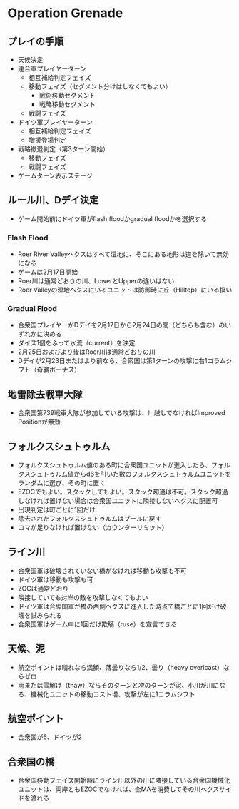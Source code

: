 # Operation Grenade

## プレイの手順
-	天候決定
-	連合軍プレイヤーターン
	-	相互補給判定フェイズ
	-	移動フェイズ（セグメント分けはしなくてもよい）
		-	戦術移動セグメント
		-	戦略移動セグメント
	-	戦闘フェイズ
-	ドイツ軍プレイヤーターン
	-	相互補給判定フェイズ
	-	増援登場判定
  - 戦略撤退判定（第3ターン開始）
	-	移動フェイズ
	-	戦闘フェイズ
-	ゲームターン表示ステージ

## ルール川、Dデイ決定

- ゲーム開始前にドイツ軍がflash floodかgradual floodかを選択する

### Flash Flood

- Roer River Valleyヘクスはすべて湿地に、そこにある地形は道を除いて無効になる
- ゲームは2月17日開始
- Roer川は通常どおりの川、LowerとUpperの違いはない
- Roer Valleyの湿地ヘクスにいるユニットは防御時に丘（Hilltop）にいる扱い

### Gradual Flood

- 合衆国プレイヤーがDデイを2月17日から2月24日の間（どちらも含む）のいずれかに決める
- ダイス1個をふって水流（current）を決定
- 2月25日およびより後はRoer川は通常どおりの川
- Dデイが2月23日またはより前なら、合衆国は第1ターンの攻撃に右1コラムシフト（奇襲ボーナス）

## 地雷除去戦車大隊

- 合衆国第739戦車大隊が参加している攻撃は、川越しでなければImproved Positionが無効

## フォルクスシュトゥルム

- フォルクスシュトゥルム値のある町に合衆国ユニットが進入したら、フォルクスシュトゥルム値からd6を引いた数のフォルクスシュトゥルムユニットをランダムに選び、その町に置く
- EZOCでもよい。スタックしてもよい。スタック超過は不可。スタック超過しなければ置けない場合は合衆国ユニットに隣接しないヘクスに配置可
- 出現判定は町ごとに1回だけ
- 除去されたフォルクスシュトゥルムはプールに戻す
- コマが足りなければ置けない（カウンターリミット）

## ライン川

- 合衆国軍は破壊されていない橋がなければ移動も攻撃も不可
- ドイツ軍は移動も攻撃も可
- ZOCは通常どおり
- 隣接していても対岸の敵を攻撃しなくてもよい
- ドイツ軍は合衆国軍が橋の西側ヘクスに進入した時点で橋ごとに1回だけ破壊を試みられる
- 合衆国軍はゲーム中に1回だけ欺瞞（ruse）を宣言できる

## 天候、泥

- 航空ポイントは晴れなら満額、薄曇りなら1/2、曇り（heavy overlcast）ならゼロ
- 雨または雪解け（thaw）ならそのターンと次のターンが泥、小川が川になる、機械化ユニットの移動コスト増、攻撃が左に1コラムシフト

## 航空ポイント

- 合衆国が6、ドイツが2

## 合衆国の橋

- 合衆国移動フェイズ開始時にライン川以外の川に隣接している合衆国機械化ユニットは、両岸ともEZOCでなければ、全MAを消費してその川ヘクスサイドを渡れる
